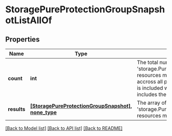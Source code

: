 # StoragePureProtectionGroupSnapshotListAllOf

## Properties
Name | Type | Description | Notes
------------ | ------------- | ------------- | -------------
**count** | **int** | The total number of &#39;storage.PureProtectionGroupSnapshot&#39; resources matching the request, accross all pages. The &#39;Count&#39; attribute is included when the HTTP GET request includes the &#39;$inlinecount&#39; parameter. | [optional] 
**results** | [**[StoragePureProtectionGroupSnapshot], none_type**](StoragePureProtectionGroupSnapshot.md) | The array of &#39;storage.PureProtectionGroupSnapshot&#39; resources matching the request. | [optional] 

[[Back to Model list]](../README.md#documentation-for-models) [[Back to API list]](../README.md#documentation-for-api-endpoints) [[Back to README]](../README.md)


